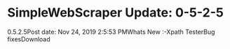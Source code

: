 # SimpleWebScraper Update: 0-5-2-5

0.5.2.5Post date: Nov 24, 2019 2:5:53 PMWhats New :-Xpath TesterBug fixesDownload